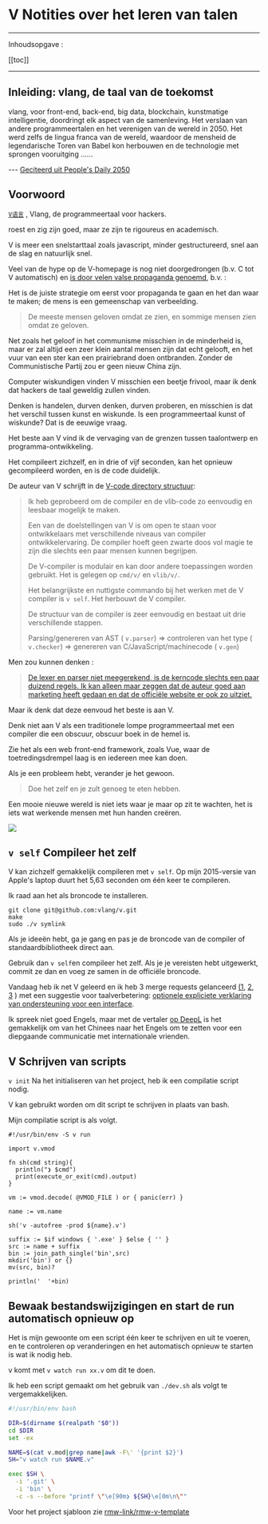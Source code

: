 # V Notities over het leren van talen

---

Inhoudsopgave :

[[toc]]

---

## Inleiding: vlang, de taal van de toekomst

vlang, voor front-end, back-end, big data, blockchain, kunstmatige intelligentie, doordringt elk aspect van de samenleving. Het verslaan van andere programmeertalen en het verenigen van de wereld in 2050. Het werd zelfs de lingua franca van de wereld, waardoor de mensheid de legendarische Toren van Babel kon herbouwen en de technologie met sprongen vooruitging ......

--- [Geciteerd uit People's Daily 2050](https://www.zhihu.com/question/318526180/answer/729421901)

## Voorwoord

[`V语言`](https://vlang.io) , Vlang, de programmeertaal voor hackers.

roest en zig zijn goed, maar ze zijn te rigoureus en academisch.

V is meer een snelstarttaal zoals javascript, minder gestructureerd, snel aan de slag en natuurlijk snel.

Veel van de hype op de V-homepage is nog niet doorgedrongen (b.v. C tot V automatisch) en [is door velen valse propaganda genoemd](https://www.zhihu.com/question/318526180), b.v. :

Het is de juiste strategie om eerst voor propaganda te gaan en het dan waar te maken; de mens is een gemeenschap van verbeelding.

> De meeste mensen geloven omdat ze zien, en sommige mensen zien omdat ze geloven.

Net zoals het geloof in het communisme misschien in de minderheid is, maar er zal altijd een zeer klein aantal mensen zijn dat echt gelooft, en het vuur van een ster kan een prairiebrand doen ontbranden. Zonder de Communistische Partij zou er geen nieuw China zijn.

Computer wiskundigen vinden V misschien een beetje frivool, maar ik denk dat hackers de taal geweldig zullen vinden.

Denken is handelen, durven denken, durven proberen, en misschien is dat het verschil tussen kunst en wiskunde. Is een programmeertaal kunst of wiskunde? Dat is de eeuwige vraag.

Het beste aan V vind ik de vervaging van de grenzen tussen taalontwerp en programma-ontwikkeling.

Het compileert zichzelf, en in drie of vijf seconden, kan het opnieuw gecompileerd worden, en is de code duidelijk.

De auteur van V schrijft in de [V-code directory structuur](https://github.com/vlang/v/blob/master/CONTRIBUTING.md):

> Ik heb geprobeerd om de compiler en de vlib-code zo eenvoudig en leesbaar mogelijk te maken.
> 
> Een van de doelstellingen van V is om open te staan voor ontwikkelaars met verschillende niveaus van compiler ontwikkelervaring. De compiler hoeft geen zwarte doos vol magie te zijn die slechts een paar mensen kunnen begrijpen.
> 
> De V-compiler is modulair en kan door andere toepassingen worden gebruikt. Het is gelegen op `cmd/v/` en `vlib/v/`.
> 
> Het belangrijkste en nuttigste commando bij het werken met de V compiler is `v self`. Het herbouwt de V compiler.
> 
> De structuur van de compiler is zeer eenvoudig en bestaat uit drie verschillende stappen.
> 
> Parsing/genereren van AST ( `v.parser`) => controleren van het type ( `v.checker`) => genereren van C/JavaScript/machinecode ( `v.gen`)

Men zou kunnen denken :

> [De lexer en parser niet meegerekend, is de kerncode slechts een paar duizend regels. Ik kan alleen maar zeggen dat de auteur goed aan marketing heeft gedaan en dat de officiële website er ook zo uitziet.](https://www.zhihu.com/question/318526180/answer/685952638)

Maar ik denk dat deze eenvoud het beste is aan V.

Denk niet aan V als een traditionele lompe programmeertaal met een compiler die een obscuur, obscuur boek in de hemel is.

Zie het als een web front-end framework, zoals Vue, waar de toetredingsdrempel laag is en iedereen mee kan doen.

Als je een probleem hebt, verander je het gewoon.

> Doe het zelf en je zult genoeg te eten hebben.

Een mooie nieuwe wereld is niet iets waar je maar op zit te wachten, het is iets wat werkende mensen met hun handen creëren.

![](https://raw.githubusercontent.com/gcxfd/img/gh-pages/cEFoDn.jpg)

## `v self` Compileer het zelf

V kan zichzelf gemakkelijk compileren met `v self`. Op mijn 2015-versie van Apple's laptop duurt het 5,63 seconden om één keer te compileren.

Ik raad aan het als broncode te installeren.

```
git clone git@github.com:vlang/v.git
make
sudo ./v symlink
```

Als je ideeën hebt, ga je gang en pas je de broncode van de compiler of standaardbibliotheek direct aan.

Gebruik dan `v self`en compileer het zelf. Als je je vereisten hebt uitgewerkt, commit ze dan en voeg ze samen in de officiële broncode.

Vandaag heb ik net V geleerd en ik heb 3 merge requests gelanceerd [(1](https://github.com/vlang/v/pull/13518), [2](https://github.com/vlang/v/pull/13524), [3](https://github.com/vlang/v/pull/13514) ) met een suggestie voor taalverbetering: [optionele expliciete verklaring van ondersteuning voor een interface](https://github.com/vlang/v/issues/13526).

Ik spreek niet goed Engels, maar met de vertaler [op DeepL](https://www.deepl.com/zh/translator) is het gemakkelijk om van het Chinees naar het Engels om te zetten voor een diepgaande communicatie met internationale vrienden.

## V Schrijven van scripts

`v init` Na het initialiseren van het project, heb ik een compilatie script nodig.

V kan gebruikt worden om dit script te schrijven in plaats van bash.

Mijn compilatie script is als volgt.

```vlang
#!/usr/bin/env -S v run

import v.vmod

fn sh(cmd string){
  println("❯ $cmd")
  print(execute_or_exit(cmd).output)
}

vm := vmod.decode( @VMOD_FILE ) or { panic(err) }

name := vm.name

sh('v -autofree -prod ${name}.v')

suffix := $if windows { '.exe' } $else { '' }
src := name + suffix
bin := join_path_single('bin',src)
mkdir('bin') or {}
mv(src, bin)?

println('  '+bin)
```

## Bewaak bestandswijzigingen en start de run automatisch opnieuw op

Het is mijn gewoonte om een script één keer te schrijven en uit te voeren, en te controleren op veranderingen en het automatisch opnieuw te starten is wat ik nodig heb.

v komt met `v watch run xx.v` om dit te doen.

Ik heb een script gemaakt om het gebruik van `./dev.sh` als volgt te vergemakkelijken.

```bash
#!/usr/bin/env bash

DIR=$(dirname $(realpath "$0"))
cd $DIR
set -ex

NAME=$(cat v.mod|grep name|awk -F\' '{print $2}')
SH="v watch run $NAME.v"

exec $SH \
  -i '.git' \
  -i 'bin' \
  -c -s --before "printf \"\e[90m❯ ${SH}\e[0m\n\""
```

Voor het project sjabloon zie [rmw-link/rmw-v-template](https://github.com/rmw-link/rmw-v-template)